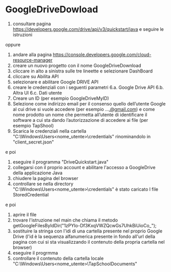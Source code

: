 # GoogleDriveDowload

1.	consultare pagina https://developers.google.com/drive/api/v3/quickstart/java e seguire le istruzioni 

oppure

1.	andare alla pagina https://console.developers.google.com/cloud-resource-manager
2.	creare un nuovo progetto con il nome GoogleDriveDownload
3.	cliccare in alto a sinistra sulle tre lineette e selezionare DashBoard
4.	cliccare su Abilita API 
5.	selezionare e abilitare Google DRIVE API
6.	creare le credenziali con i seguenti parametri
6.a.	Google Drive API
6.b.	Altra UI
6.c.	Dati utente
7.	Creare un ID (per esempio GoogleDriveMyID)
8.	Selezione come indirizzo email per il consenso quello dell’utente Google al cui drive si vuole accedere (per esempio ….@gmail.com) e come nome prodotto un nome che permetta all’utente di identificare il software a cui sta dando l’autorizzazione di accedere ai file  (per esempio TapShool)
9.	Scarica le credenziali nella cartella "C:\Windows\Users\<nome_utente>\credentials" rinominandolo in "client_secret.json" 

e poi

1. eseguire il programma "DriveQuickstart.java" 
2. collegarsi con il proprio account e abilitare l'accesso a GoogleDrive della applicazione Java
3. chiudere la pagina del browser
4. controllare se nella directory "C:\Windows\Users\<nome_utente>\credentials" è stato caricato l file StoredCredential

e poi

1. aprire il file 
2. trovare l'istruzione nel main che chiama il metodo getGoogleFilesByIdDir("1zPYIo-Df3KxqVWZQcwGs7UhkBiUioCo_");
3. sostituire la stringa con l'idi di una cartella presente nel proprio Google Drive (l'id è la sequenza alfanumerica presente in fondo all'url della pagina con cui si sta visualizzando il contenuto della propria cartella nel browser)
4. eseguire il progrmma
5. controllare il contenuto della cartella locale "C:\Windows\Users\<nome_utente>\TapSchoolDocuments"
